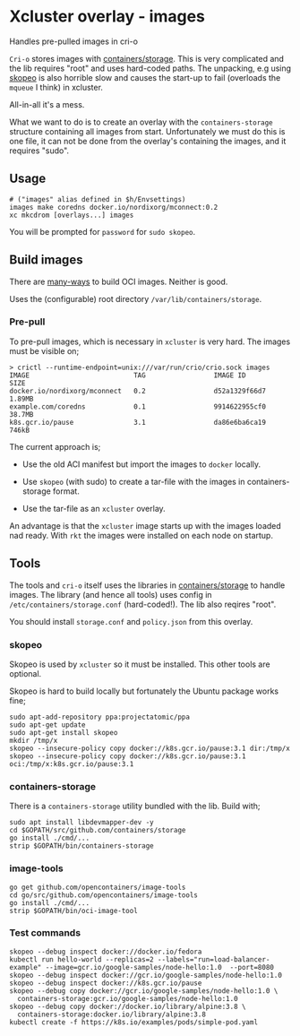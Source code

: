 Xcluster overlay - images
=========================

Handles pre-pulled images in cri-o

`Cri-o` stores images with
[containers/storage](https://github.com/containers/storage). This is
very complicated and the lib requires "root" and uses hard-coded
paths. The unpacking, e.g using
[skopeo](https://github.com/containers/skopeo) is also horrible slow
and causes the start-up to fail (overloads the `mqueue` I think) in
xcluster.

All-in-all it's a mess.

What we want to do is to create an overlay with the
`containers-storage` structure containing all images from
start. Unfortunately we must do this is one file, it can not be done
from the overlay's containing the images, and it requires "sudo".


Usage
-----

```
# ("images" alias defined in $h/Envsettings)
images make coredns docker.io/nordixorg/mconnect:0.2
xc mkcdrom [overlays...] images
```

You will be prompted for `password` for `sudo skopeo`.


Build images
------------

There are
[many-ways](]https://www.projectatomic.io/blog/2018/03/the-many-ways-to-build-oci-images/)
to build OCI images. Neither is good.

Uses the (configurable) root directory `/var/lib/containers/storage`.


### Pre-pull

To pre-pull images, which is necessary in `xcluster` is very hard. The
images must be visible on;

```
> crictl --runtime-endpoint=unix:///var/run/crio/crio.sock images
IMAGE                          TAG                 IMAGE ID            SIZE
docker.io/nordixorg/mconnect   0.2                 d52a1329f66d7       1.89MB
example.com/coredns            0.1                 9914622955cf0       38.7MB
k8s.gcr.io/pause               3.1                 da86e6ba6ca19       746kB
```

The current approach is;

* Use the old ACI manifest but import the images to `docker` locally.

* Use `skopeo` (with sudo) to create a tar-file with the images in
  containers-storage format.

* Use the tar-file as an `xcluster` overlay.

An advantage is that the `xcluster` image starts up with the images loaded
nad ready. With `rkt` the images were installed on each node on
startup.


Tools
-----

The tools and `cri-o` itself uses the libraries in
[containers/storage](https://github.com/containers/storage) to handle
images. The library (and hence all tools) uses config in
`/etc/containers/storage.conf` (hard-coded!). The lib also reqires
"root".

You should install `storage.conf` and `policy.json` from this overlay.

### skopeo

Skopeo is used by `xcluster` so it must be installed. This other tools are
optional.

Skopeo is hard to build locally but fortunately the Ubuntu package
works fine;

```
sudo apt-add-repository ppa:projectatomic/ppa
sudo apt-get update
sudo apt-get install skopeo
mkdir /tmp/x
skopeo --insecure-policy copy docker://k8s.gcr.io/pause:3.1 dir:/tmp/x
skopeo --insecure-policy copy docker://k8s.gcr.io/pause:3.1 oci:/tmp/x:k8s.gcr.io/pause:3.1
```

### containers-storage

There is a `containers-storage` utility bundled with the lib.  Build
with;

```
sudo apt install libdevmapper-dev -y
cd $GOPATH/src/github.com/containers/storage
go install ./cmd/...
strip $GOPATH/bin/containers-storage
```

### image-tools

```
go get github.com/opencontainers/image-tools
cd go/src/github.com/opencontainers/image-tools
go install ./cmd/...
strip $GOPATH/bin/oci-image-tool
```


### Test commands

```
skopeo --debug inspect docker://docker.io/fedora
kubectl run hello-world --replicas=2 --labels="run=load-balancer-example" --image=gcr.io/google-samples/node-hello:1.0  --port=8080
skopeo --debug inspect docker://gcr.io/google-samples/node-hello:1.0
skopeo --debug inspect docker://k8s.gcr.io/pause
skopeo --debug copy docker://gcr.io/google-samples/node-hello:1.0 \
  containers-storage:gcr.io/google-samples/node-hello:1.0
skopeo --debug copy docker://docker.io/library/alpine:3.8 \
  containers-storage:docker.io/library/alpine:3.8
kubectl create -f https://k8s.io/examples/pods/simple-pod.yaml
```
